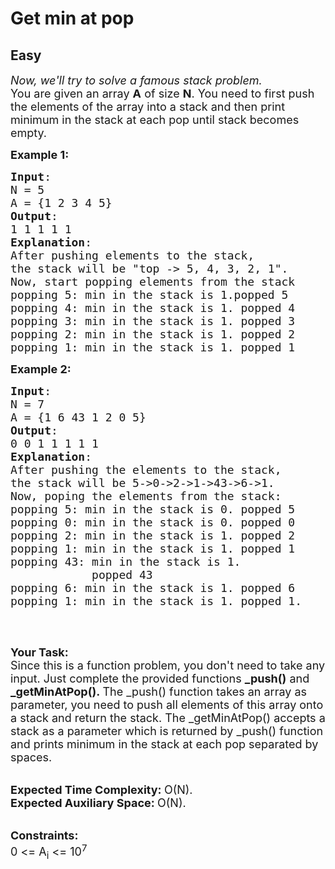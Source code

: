 # Get min at pop
## Easy
<div class="problems_problem_content__Xm_eO"><p><em><span style="font-size:18px">Now, we'll try to solve a famous stack problem. </span></em><br>
<span style="font-size:18px">You are given an array <strong>A</strong> of size <strong>N</strong>. You need to first push the elements of the array into a stack and then print minimum in the stack at each pop until stack becomes empty.</span></p>

<p><span style="font-size:18px"><strong>Example 1:</strong></span></p>

<pre><span style="font-size:18px"><strong>Input</strong>:
N = 5
A = {1 2 3 4 5}
<strong>Output</strong>: 
1 1 1 1 1
<strong>Explanation</strong>: 
After pushing elements to the stack, 
the stack will be "top -&gt; 5, 4, 3, 2, 1". 
Now, start popping elements from the stack
popping&nbsp;5: min in&nbsp;the stack is&nbsp;1.popped 5
popping&nbsp;4: min in the stack is 1. popped 4
popping&nbsp;3: min in the stack is&nbsp;1. popped 3
popping 2: min in the stack is 1. popped 2
popping 1: min in the stack is 1. popped 1
</span></pre>

<p><span style="font-size:18px"><strong>Example 2:</strong></span></p>

<pre><span style="font-size:18px"><strong>Input</strong>: 
N = 7
A = {1 6 43 1 2 0 5}
<strong>Output</strong>: 
0 0 1 1 1 1 1
<strong>Explanation</strong>: 
After pushing the elements to the stack, 
the stack will be 5-&gt;0-&gt;2-&gt;1-&gt;43-&gt;6-&gt;1. 
Now, poping the elements from the stack:
popping 5: min in the stack is 0. popped 5
popping 0: min in the stack is 0. popped 0
popping 2: min in the stack is 1. popped 2
popping 1: min in the stack is 1. popped 1
popping 43: min in the stack is 1. 
&nbsp;           popped 43
popping 6: min in the stack is 1. popped 6
popping 1: min in the stack is 1. popped 1.
</span>
</pre>

<p>&nbsp;</p>

<p><span style="font-size:18px"><strong>Your Task:</strong><br>
Since this is a function problem, you don't need to take any input. Just complete the provided functions <strong>_push()</strong> and <strong>_getMinAtPop().&nbsp;</strong>The _push() function takes an array as parameter, you need to push all elements of this array onto a stack and return the stack. The _getMinAtPop() accepts a stack as a parameter which is returned by _push() function and prints minimum in the stack at each pop separated by spaces.</span></p>

<p><br>
<span style="font-size:18px"><strong>Expected Time Complexity:&nbsp;</strong>O(N).<br>
<strong>Expected Auxiliary Space:&nbsp;</strong>O(N).</span></p>

<p><br>
<strong><span style="font-size:18px">Constraints:</span></strong><br>
<span style="font-size:18px">0 &lt;= A<sub>i</sub> &lt;= 10<sup>7</sup></span></p>
</div>
